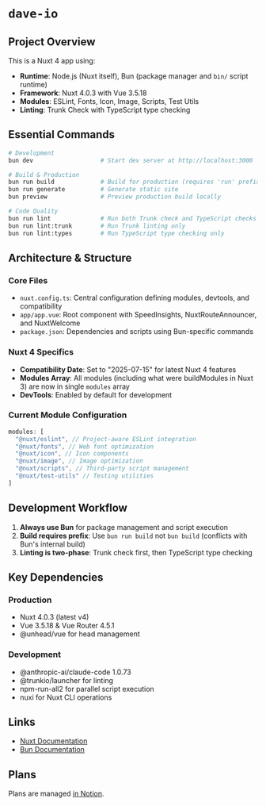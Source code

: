 # `dave-io`

## Project Overview

This is a Nuxt 4 app using:

- **Runtime**: Node.js (Nuxt itself), Bun (package manager and `bin/` script runtime)
- **Framework**: Nuxt 4.0.3 with Vue 3.5.18
- **Modules**: ESLint, Fonts, Icon, Image, Scripts, Test Utils
- **Linting**: Trunk Check with TypeScript type checking

## Essential Commands

```bash
# Development
bun dev                   # Start dev server at http://localhost:3000

# Build & Production
bun run build             # Build for production (requires 'run' prefix)
bun run generate          # Generate static site
bun preview               # Preview production build locally

# Code Quality
bun run lint              # Run both Trunk check and TypeScript checks
bun run lint:trunk        # Run Trunk linting only
bun run lint:types        # Run TypeScript type checking only
```

## Architecture & Structure

### Core Files

- `nuxt.config.ts`: Central configuration defining modules, devtools, and compatibility
- `app/app.vue`: Root component with SpeedInsights, NuxtRouteAnnouncer, and NuxtWelcome
- `package.json`: Dependencies and scripts using Bun-specific commands

### Nuxt 4 Specifics

- **Compatibility Date**: Set to "2025-07-15" for latest Nuxt 4 features
- **Modules Array**: All modules (including what were buildModules in Nuxt 3) are now in single `modules` array
- **DevTools**: Enabled by default for development

### Current Module Configuration

```typescript
modules: [
  "@nuxt/eslint", // Project-aware ESLint integration
  "@nuxt/fonts", // Web font optimization
  "@nuxt/icon", // Icon components
  "@nuxt/image", // Image optimization
  "@nuxt/scripts", // Third-party script management
  "@nuxt/test-utils" // Testing utilities
]
```

## Development Workflow

1. **Always use Bun** for package management and script execution
2. **Build requires prefix**: Use `bun run build` not `bun build` (conflicts with Bun's internal build)
3. **Linting is two-phase**: Trunk check first, then TypeScript type checking

## Key Dependencies

### Production

- Nuxt 4.0.3 (latest v4)
- Vue 3.5.18 & Vue Router 4.5.1
- @unhead/vue for head management

### Development

- @anthropic-ai/claude-code 1.0.73
- @trunkio/launcher for linting
- npm-run-all2 for parallel script execution
- nuxi for Nuxt CLI operations

## Links

- [Nuxt Documentation](https://nuxt.com/docs/getting-started/introduction)
- [Bun Documentation](https://bun.sh/docs)

## Plans

Plans are managed [in Notion](https://www.notion.so/daveio/Rebuild-of-dave-io-24db7795690c802489f7d3f8f53d2ec0).
